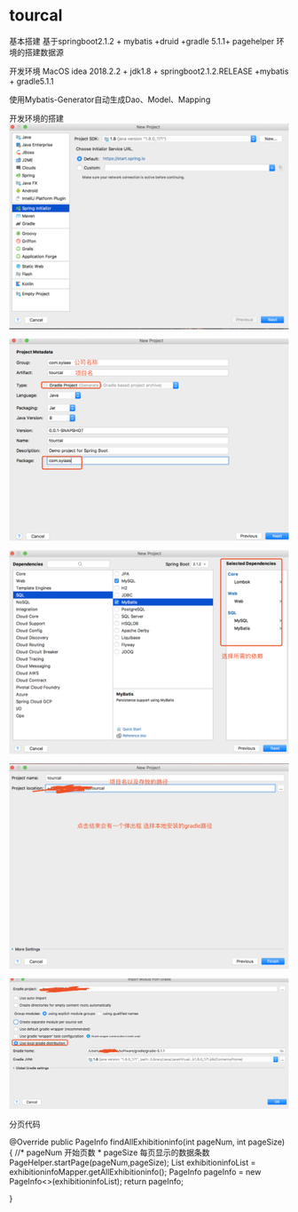 # tourcal


基本搭建 基于springboot2.1.2 + mybatis +druid +gradle 5.1.1+ pagehelper 环境的搭建数据源

开发环境 MacOS idea 2018.2.2 + jdk1.8 + springboot2.1.2.RELEASE +mybatis + gradle5.1.1

使用Mybatis-Generator自动生成Dao、Model、Mapping 

开发环境的搭建 
  ![Image text](https://github.com/shanewds/Image/blob/master/image/tourcal-1.png)
  
  ![Image text](https://github.com/shanewds/Image/blob/master/image/tourcal-2.png)
  
  ![Image text](https://github.com/shanewds/Image/blob/master/image/tourcal-3.png)
  
  ![Image text](https://github.com/shanewds/Image/blob/master/image/tourcal-4.png)
  
  ![Image text](https://github.com/shanewds/Image/blob/master/image/TfourProbe-five.png)



分页代码


 @Override
 public PageInfo findAllExhibitioninfo(int pageNum, int pageSize) {
        //* pageNum 开始页数  * pageSize 每页显示的数据条数
        PageHelper.startPage(pageNum,pageSize);
        List<Exhibitioninfo> exhibitioninfoList = exhibitioninfoMapper.getAllExhibitioninfo();
        PageInfo<Exhibitioninfo> pageInfo = new PageInfo<>(exhibitioninfoList);
        return pageInfo;
        
 }




